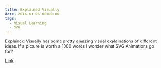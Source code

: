 ```yaml
---
title: Explained Visually
date: 2016-03-05 00:00:00
tags:
  - Visual Learning
  - SVG
---
```

Explained Visually has some pretty amazing visual explainations of different ideas.  If a picture is worth a 1000 words I wonder what SVG Animations go for?

[Link](http://setosa.io/ev/)